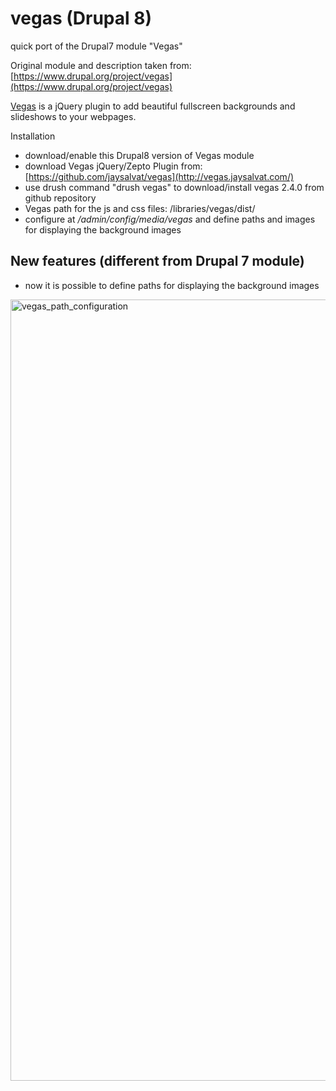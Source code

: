 # vegas (Drupal 8)
quick port of the Drupal7 module "Vegas"

Original module and description taken from: [https://www.drupal.org/project/vegas](https://www.drupal.org/project/vegas)

[Vegas](http://vegas.jaysalvat.com/) is a jQuery plugin to add beautiful fullscreen backgrounds and slideshows to your webpages.

Installation

- download/enable this Drupal8 version of Vegas module 
- download Vegas jQuery/Zepto Plugin from: [https://github.com/jaysalvat/vegas](http://vegas.jaysalvat.com/)
- use drush command "drush vegas" to download/install vegas 2.4.0 from github repository
- Vegas path for the js and css files: /libraries/vegas/dist/ 
- configure at */admin/config/media/vegas* and define paths and images for displaying the background images 

New features (different from Drupal 7 module)
---------------------------------------------
- now it is possible to define paths for displaying the background images

<img width="1250" alt="vegas_path_configuration" src="https://cloud.githubusercontent.com/assets/4519686/20599887/f470b432-b250-11e6-8f20-1478cb52c2b2.png">
